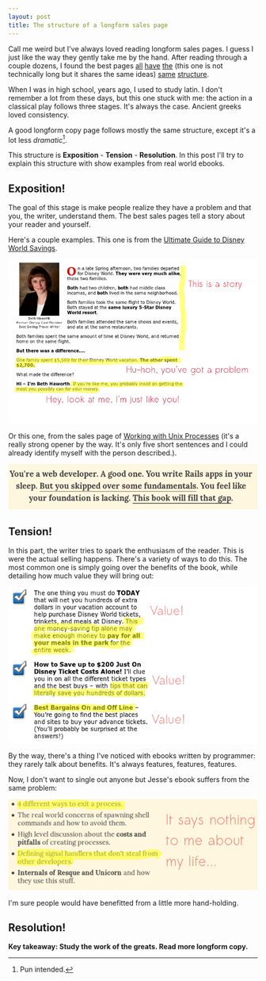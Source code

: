 ```yaml
---
layout: post
title: The structure of a longform sales page
---
```

Call me weird but I've always loved reading longform sales pages. I guess I just like the way they gently take me by the hand. After reading through a couple dozens, I found the best pages [all](http://www.dw-secrets.com/) [have](http://zerotolaunchsystem.com/about/) [the](http://www.jstorimer.com/products/working-with-unix-processes) (this one is not technically long but it shares the same ideas) [same]() [structure]().

When I was in high school, years ago, I used to study latin. I don't remember a lot from these days, but this one stuck with me: the action in a classical play follows three stages. It's always the case. Ancient greeks loved consistency. 

A good longform copy page follows mostly the same structure, except it's a lot less _dramatic_[^pun].

This structure is __Exposition__ - __Tension__ - __Resolution__. In this post I'll try to explain this structure with show examples from real world ebooks.

## Exposition!

The goal of this stage is make people realize they have a problem and that you, the writer, understand them.
The best sales pages tell a story about your reader and yourself.

Here's a couple examples. This one is from the [Ultimate Guide to Disney World Savings](http://dw-secrets.com).

![the story of haworth](/images/longform_copy/haworth_story.png)

Or this one, from the sales page of [Working with Unix Processes](http://www.jstorimer.com/products/working-with-unix-processes) (it's a really strong opener by the way. It's only five short sentences and I could already identify myself with the person described.).

![storimer story](/images/longform_copy/storimer_story.png)


## Tension!

In this part, the writer tries to spark the enthusiasm of the reader. This is were the actual selling happens.
There's a variety of ways to do this. The most common one is simply going over the benefits of the book, while detailing how much value they will bring out:

![haworth benefits](/images/longform_copy/haworth_benefits.png)

By the way, there's a thing I've noticed with ebooks written by programmer: they rarely talk about benefits. It's always features, features, features. 

Now, I don't want to single out anyone but Jesse's ebook suffers from the same problem:

![storimer benefits](/images/longform_copy/storimer_benefits.png)

I'm sure people would have benefitted from a little more hand-holding.

## Resolution!


**Key takeaway: Study the work of the greats. Read more longform copy.**

[^pun]: Pun intended.

